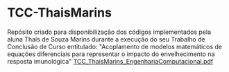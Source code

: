 # TCC-ThaisMarins
Repósito criado para disponibilização dos códigos implementados pela aluna Thaís de Souza Marins durante a execução do seu Trabalho de Conclusão de Curso entitulado: "Acoplamento de modelos matemáticos de equações diferenciais para representar o impacto do envelhecimento na resposta imunológica"
[TCC_ThaisMarins_EngenhariaComputacional.pdf](https://github.com/thaistudandoo/TCC-ThaisMarins/files/10363701/TCC_ThaisMarins_EngenhariaComputacional.pdf)
